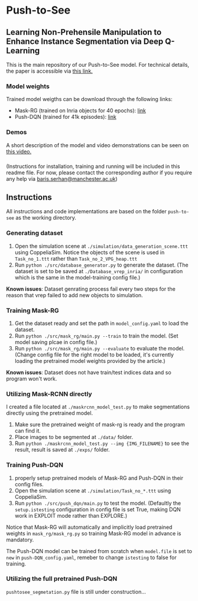 # Push-to-See 
## Learning Non-Prehensile Manipulation to Enhance Instance Segmentation via Deep Q-Learning
This is the main repository of our Push-to-See model. For technical details, the paper is accessible via [this link.](https://ieeexplore.ieee.org/document/9811645)

### Model weights
Trained model weigths can be download through the following links:
- Mask-RG (trained on Inria objects for 40 epochs): [link](https://www.dropbox.com/s/mqf7iwmxeti76wx/maskrg_inria_v1_40ep.pth?dl=0)
- Push-DQN (trained for 41k episodes): [link](https://www.dropbox.com/s/96qqmt809gceguj/push_dqn_41k.pth?dl=0)

### Demos

A short description of the model and video demonstrations can be seen on [this video.](https://www.youtube.com/watch?v=CtMaCpACAjU)

###
(Instructions for installation, training and running will be included in this readme file. For now, please contact the corresponding author if you require any help via baris.serhan@manchester.ac.uk)  


## Instructions
All instructions and code implementations are based on the folder `push-to-see` as the working directory.
### Generating dataset
1. Open the simulation scene at `./simulation/data_generation_scene.ttt` using CoppeliaSim. Notice the objects of the scene is used in `Task_no_1.ttt` rather than `Task_no_2_VPG_heap.ttt`
2. Run `python ./src/database_generator.py` to generate the dataset. (The dataset is set to be saved at `./Database_vrep_inria/` in configuration which is the same in the model-training config file.)

**Known issues**: Dataset genrating process fail every two steps for the reason that vrep failed to add new objects to simulation.

### Training Mask-RG
1. Get the dataset ready and set the path in `model_config.yaml` to load the dataset.
2. Run `python ./src/mask_rg/main.py --train` to train the model. (Set model saving plcae in config file.)
3. Run `python ./src/mask_rg/main.py --evaluate` to evaluate the model. (Change config file for the right model to be loaded, it's currently loading the pretrained model weights provided by the article.)

**Known issues**: Dataset does not have train/test indices data and so program won't work.

### Utilizing Mask-RCNN directly
I created a file located at `./maskrcnn_model_test.py` to make segmentations directly using the pretrained model.
1. Make sure the pretrained weight of mask-rg is ready and the program can find it.
2. Place images to be segmented at `./data/` folder.
2. Run `python ./maskrcnn_model_test.py --img {IMG_FILENAME}` to see the result, result is saved at `./exps/` folder.

### Training Push-DQN
1. properly setup pretrained models of Mask-RG and Push-DQN in their config files.
2. Open the simulation scene at `./simulation/Task_no_*.ttt` using CoppeliaSim.
3. Run `python ./src/push_dqn/main.py` to test the model. (Defaultly the `setup.istesting` configuration in config file is set True, making DQN work in EXPLOIT mode rather than EXPLORE.)

Notice that Mask-RG will automatically and implicitly load pretrained weights in `mask_rg/mask_rg.py` so training Mask-RG model in advance is mandatory.

The Push-DQN model can be trained from scratch when `model.file` is set to `new` in `push-DQN_config.yaml`, remeber to change `istesting` to false for training.

### Utilizing the full pretrained Push-DQN
`pushtosee_segmetation.py` file is still under construction...